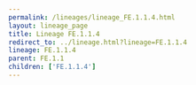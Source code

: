 ```yaml
---
permalink: /lineages/lineage_FE.1.1.4.html
layout: lineage_page
title: Lineage FE.1.1.4
redirect_to: ../lineage.html?lineage=FE.1.1.4
lineage: FE.1.1.4
parent: FE.1.1
children: ['FE.1.1.4']
---
```


